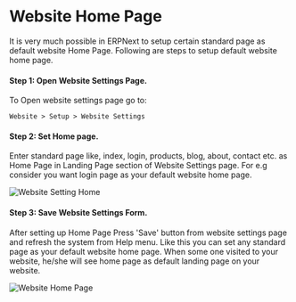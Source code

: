 <h1>Website Home Page</h1>

It is very much possible in ERPNext to setup certain standard page as default website Home Page. Following are steps to setup default website home page.

#### **Step 1: Open Website Settings Page.**
To Open website settings page go to:

`Website > Setup > Website Settings`


#### **Step 2: Set Home page.**

Enter standard page like, index, login, products, blog, about, contact etc. as Home Page in Landing Page section of Website Settings page. For e.g consider you want login page as your default website home page.      

![Website Setting Home]({{docs_base_url}}/assets/img/articles/Selection_021.png)

#### **Step 3: Save Website Settings Form.**

After setting up Home Page Press 'Save' button from website settings page and refresh the system from Help menu. Like this you can set any standard page as your default website home page. When some one visited to your website, he/she will see home page as default landing page on your website.

![Website Home Page]({{docs_base_url}}/assets/img/articles/Selection_022.png)    

<!-- markdown -->

